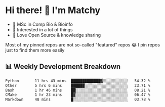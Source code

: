 # Hi there! 👋 I'm Matchy

- 🧬 MSc in Comp Bio & Bioinfo
- 🎈 Interested in a lot of things
- 💜 Love Open Source & knowledge sharing

Most of my pinned repos are not so-called "featured" repos 😂 I pin repos just to find them more easily

## 📊 Weekly Development Breakdown

<!--START_SECTION:waka-->

```txt
Python       11 hrs 43 mins  █████████████▓░░░░░░░░░░░   54.32 %
Other        5 hrs 6 mins    ██████░░░░░░░░░░░░░░░░░░░   23.71 %
Bash         1 hr 46 mins    ██░░░░░░░░░░░░░░░░░░░░░░░   08.21 %
CMake        1 hr 23 mins    █▓░░░░░░░░░░░░░░░░░░░░░░░   06.47 %
Markdown     48 mins         █░░░░░░░░░░░░░░░░░░░░░░░░   03.78 %
```

<!--END_SECTION:waka-->
